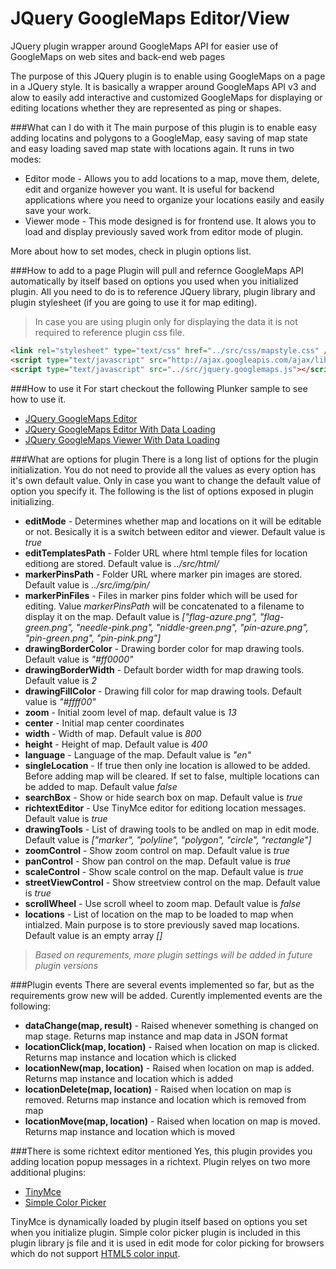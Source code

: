 JQuery GoogleMaps Editor/View
=======================

JQuery plugin wrapper around GoogleMaps API for easier use of GoogleMaps on web sites and back-end web pages

The purpose of this JQuery plugin is to enable using GoogleMaps on a page in a JQuery style. It is basically a wrapper around GoogleMaps API v3 and alow to easily add interactive and customized GoogleMaps for displaying or editing locations whether they are represented as ping or shapes.

###What can I do with it
The main purpose of this plugin is to enable easy adding locatins and polygons to a GoogleMap, easy saving of map state and easy loading saved map state with locations again.
It runs in two modes:
* Editor mode - Allows you to add locations to a map, move them, delete, edit and organize however you want. It is useful for backend applications where you need to organize your locations easily and easily save your work.
* Viewer mode - This mode designed is for frontend use. It alows you to load and display previously saved work from editor mode of plugin.

More about how to set modes, check in plugin options list.

###How to add to a page
Plugin will pull and refernce GoogleMaps API automatically by itself based on options you used when you initialized plugin. All you need to do is to reference JQuery library, plugin library and plugin stylesheet (if you are going to use it for map editing).
> In case you are using plugin only for displaying the data it is not required to reference plugin css file.

```html
<link rel="stylesheet" type="text/css" href="../src/css/mapstyle.css" />
<script type="text/javascript" src="http://ajax.googleapis.com/ajax/libs/jquery/1.11.0/jquery.min.js"></script>
<script type="text/javascript" src="../src/jquery.googlemaps.js"></script>
```
###How to use it
For start checkout the following Plunker sample to see how to use it.
* [JQuery GoogleMaps Editor](http://embed.plnkr.co/uF61SQ1xzbt7KHMpGkvY/preview)
* [JQuery GoogleMaps Editor With Data Loading](http://embed.plnkr.co/nWfvbi/preview)
* [JQuery GoogleMaps Viewer With Data Loading](http://embed.plnkr.co/3a2otxiOS08ecDQIqZiZ/preview)

###What are options for plugin
There is a long list of options for the plugin initialization. You do not need to provide all the values as every option has it's own default value. Only in case you want to change the default value of option you specify it.
The following is the list of options exposed in plugin initializing.
* **editMode** - Determines whether map and locations on it will be editable or not. Besically it is a switch between editor and viewer. Default value is _true_
* **editTemplatesPath** - Folder URL where html temple files for location editiong are stored. Default value is _../src/html/_
* **markerPinsPath** - Folder URL where marker pin images are stored. Default value is _../src/img/pin/_
* **markerPinFiles** - Files in marker pins folder which will be used for editing. Value _markerPinsPath_ will be concatenated to a filename to display it on the map. Default value is _["flag-azure.png", "flag-green.png", "needle-pink.png", "niddle-green.png", "pin-azure.png", "pin-green.png", "pin-pink.png"]_
* **drawingBorderColor** - Drawing border color for map drawing tools. Default value is _"#ff0000"_
* **drawingBorderWidth** - Default border width for map drawing tools. Default value is _2_
* **drawingFillColor** - Drawing fill color for map drawing tools. Default value is _"#ffff00"_
* **zoom** - Initial zoom level of map. default value is _13_
* **center** - Initial map center coordinates
* **width** - Width of map. Default value is _800_
* **height** - Height of map. Default value is _400_
* **language** - Language of the map. Default value is _"en"_
* **singleLocation** - If true then only ine location is allowed to be added. Before adding map will be cleared. If set to false, multiple locations can be added to map. Default value _false_
* **searchBox** - Show or hide search box on map. Default value is _true_
* **richtextEditor** - Use TinyMce editor for editiong location messages. Default value is _true_
* **drawingTools** - List of drawing tools to be andled on map in edit mode. Default value is _["marker", "polyline", "polygon", "circle", "rectangle"]_
* **zoomControl** - Show zoom control on map. Default value is _true_
* **panControl** - Show pan control on the map. Default value is _true_
* **scaleControl** - Show scale control on the map. Default value is _true_
* **streetViewControl** - Show streetview control on the map. Default value is _true_
* **scrollWheel** - Use scroll wheel to zoom map. Default value is _false_
* **locations** - List of location on the map to be loaded to map when intialzed. Main purpose is to store previously saved map locations. Default value is an empty array _[]_

> _Based on requrements, more plugin settings will be added in future plugin versions_

###Plugin events
There are several events implemented so far, but as the requirements grow new will be added. Curently implemented events are the following:
* **dataChange(map, result)** - Raised whenever something is changed on map stage. Returns map instance and map data in JSON format
* **locationClick(map, location)** - Raised when location on map is clicked. Returns map instance and location which is clicked
* **locationNew(map, location)** - Raised when location on map is added. Returns map instance and location which is added
* **locationDelete(map, location)** - Raised when location on map is removed. Returns map instance and location which is removed from map
* **locationMove(map, location)** - Raised when location on map is moved. Returns map instance and location which is moved

###There is some richtext editor mentioned
Yes, this plugin provides you adding location popup messages in a richtext. Plugin relyes on two more additional plugins:
* [TinyMce](http://www.tinymce.com/)
* [Simple Color Picker](https://github.com/rachel-carvalho/simple-color-picker)

TinyMce is dynamically loaded by plugin itself based on options you set when you initialize plugin. Simple color picker plugin is included in this plugin library js file and it is used in edit mode for color picking for browsers which do not support [HTML5 color input](http://www.w3schools.com/html/html5_form_input_types.asp).
